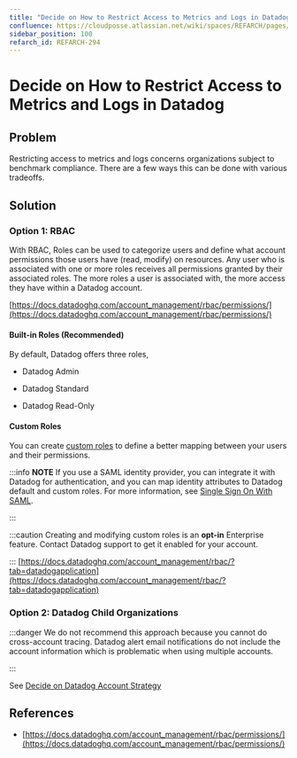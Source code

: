 ```yaml
---
title: "Decide on How to Restrict Access to Metrics and Logs in Datadog"
confluence: https://cloudposse.atlassian.net/wiki/spaces/REFARCH/pages/1171652763/REFARCH-294+-+Decide+on+How+to+Restrict+Access+to+Metrics+and+Logs+in+Datadog
sidebar_position: 100
refarch_id: REFARCH-294
---
```


# Decide on How to Restrict Access to Metrics and Logs in Datadog

## Problem
Restricting access to metrics and logs concerns organizations subject to benchmark compliance. There are a few ways this can be done with various tradeoffs.

## Solution

### Option 1: RBAC
With RBAC, Roles can be used to categorize users and define what account permissions those users have (read, modify) on resources. Any user who is associated with one or more roles receives all permissions granted by their associated roles. The more roles a user is associated with, the more access they have within a Datadog account.

[https://docs.datadoghq.com/account_management/rbac/permissions/](https://docs.datadoghq.com/account_management/rbac/permissions/)

#### Built-in Roles (Recommended)
By default, Datadog offers three roles,

- Datadog Admin

- Datadog Standard

- Datadog Read-Only

#### Custom Roles
You can create [custom roles](https://docs.datadoghq.com/account_management/rbac/?tab=datadogapplication#custom-roles) to define a better mapping between your users and their permissions.

:::info
**NOTE**
If you use a SAML identity provider, you can integrate it with Datadog for authentication, and you can map identity attributes to Datadog default and custom roles. For more information, see [Single Sign On With SAML](https://docs.datadoghq.com/account_management/saml/).

:::

:::caution
Creating and modifying custom roles is an **opt-in** Enterprise feature. Contact Datadog support to get it enabled for your account.

:::
[https://docs.datadoghq.com/account_management/rbac/?tab=datadogapplication](https://docs.datadoghq.com/account_management/rbac/?tab=datadogapplication)

### Option 2: Datadog Child Organizations

:::danger
We do not recommend this approach because you cannot do cross-account tracing. Datadog alert email notifications do not include the account information which is problematic when using multiple accounts.

:::

See [Decide on Datadog Account Strategy](/reference-architecture/fundamentals/design-decisions/foundational-monitoring-platform/decide-on-datadog-account-strategy)

## References

- [https://docs.datadoghq.com/account_management/rbac/permissions/](https://docs.datadoghq.com/account_management/rbac/permissions/)



